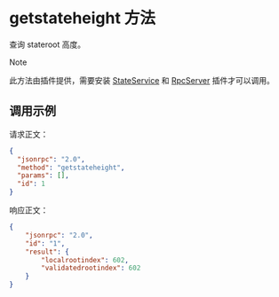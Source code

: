 # getstateheight 方法
查询 stateroot 高度。

> [!Note]
>
> 此方法由插件提供，需要安装 [StateService](https://github.com/neo-project/neo-plugins/releases) 和 [RpcServer](https://github.com/neo-project/neo-modules/releases) 插件才可以调用。


## 调用示例

请求正文：

```json
{
  "jsonrpc": "2.0",
  "method": "getstateheight",
  "params": [],
  "id": 1
}
```

响应正文：

```json
{
    "jsonrpc": "2.0",
    "id": "1",
    "result": {
        "localrootindex": 602,
        "validatedrootindex": 602
    }
}
```